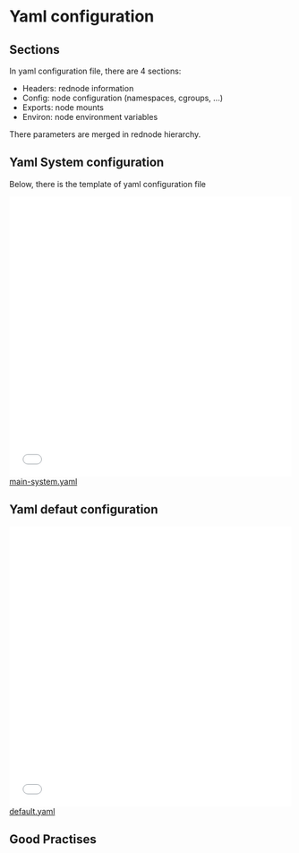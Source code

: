 <!---
include yaml files
![main system](images/main-system.txt "main system")
![default](images/default.txt "default")
-->

# Yaml configuration

## Sections

In yaml configuration file, there are 4 sections:

- Headers: rednode information
- Config: node configuration (namespaces, cgroups, ...)
- Exports: node mounts
- Environ: node environment variables

There parameters are merged in rednode hierarchy.

## Yaml System configuration

Below, there is the template of yaml configuration file

<embed type="text/plain" src='images/main-system.txt' width="100%" height="500">
<a href="https://github.com/redpesk-labs/red-pak/blob/master/etc/redpak/templates.d/main-system.yaml">main-system.yaml</a>
</embed>

## Yaml defaut configuration

<embed type="text/plain" src='images/default.txt' width="100%" height="500">
<a href="https://github.com/redpesk-labs/red-pak/blob/master/etc/redpak/templates.d/default.yaml">default.yaml</a>
</embed>

## Good Practises


